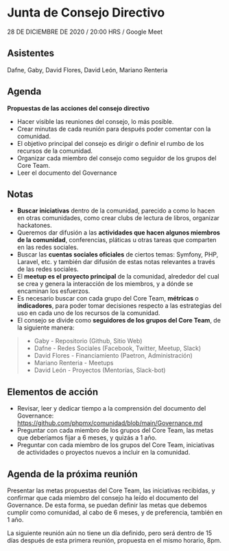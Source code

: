 # Junta de Consejo Directivo

28 DE DICIEMBRE DE 2020 / 20:00 HRS  / Google Meet

## Asistentes 

Dafne, Gaby, David Flores, David León, Mariano Renteria

## Agenda

**Propuestas de las acciones del consejo directivo**
* Hacer visible las reuniones del consejo, lo más posible.
* Crear minutas de cada reunión para después poder comentar con la comunidad.
* El objetivo principal del consejo es dirigir o definir el rumbo de los recursos de la comunidad.
* Organizar cada miembro del consejo como seguidor de los grupos del Core Team.
* Leer el documento del Governance

## Notas

* **Buscar iniciativas** dentro de la comunidad, parecido a como lo hacen en otras comunidades, como crear clubs de lectura de libros, organizar hackatones.  
* Queremos dar difusión a las **actividades que hacen algunos miembros de la comunidad**, conferencias, pláticas u otras tareas que comparten en las redes sociales.
* Buscar las **cuentas sociales oficiales** de ciertos temas: Symfony, PHP, Laravel, etc. y también dar difusión de estas notas relevantes a través de las redes sociales.
* El **meetup es el proyecto principal** de la comunidad, alrededor del cual se crea y genera la interacción de los miembros, y a dónde se encaminan los esfuerzos.
* Es necesario buscar con cada grupo del Core Team, **métricas** o **indicadores**, para poder tomar decisiones respecto a las estrategias del uso en cada uno de los recursos de la comunidad.
* El consejo se divide como **seguidores de los grupos del Core Team**, de la siguiente manera:
> * Gaby - Repositorio (Github, Sitio Web)
> * Dafne - Redes Sociales (Facebook, Twitter, Meetup, Slack)
> * David Flores - Financiamiento (Paetron, Administración)
> * Mariano Renteria - Meetups
> * David León - Proyectos (Mentorías, Slack-bot)

## Elementos de acción

* Revisar, leer y dedicar tiempo a la comprensión del documento del Governance: https://github.com/phpmx/comunidad/blob/main/Governance.md
* Preguntar con cada miembro de los grupos del Core Team, las metas que deberíamos fijar a 6 meses, y quizás a 1 año.
* Preguntar con cada miembro de los grupos del Core Team, iniciativas de actividades o proyectos nuevos a incluir en la comunidad.

## Agenda de la próxima reunión

Presentar las metas propuestas del Core Team, las iniciativas recibidas, y confirmar que cada miembro del consejo ha leído el documento del Governance. De esta forma, se puedan definir las metas que debemos cumplir como comunidad, al cabo de 6 meses, y de preferencia, también en 1 año.

La siguiente reunión aún no tiene un día definido, pero será dentro de 15 días después de esta primera reunión, propuesta en el mismo horario, 8pm.

